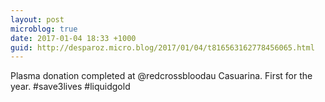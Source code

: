 ```yaml
---
layout: post
microblog: true
date: 2017-01-04 18:33 +1000
guid: http://desparoz.micro.blog/2017/01/04/t816563162778456065.html
---
```

Plasma donation completed at @redcrossbloodau Casuarina. First for the year. #save3lives #liquidgold
